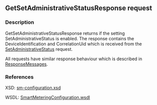 ## GetSetAdministrativeStatusResponse request

### Description
GetSetAdministrativeStatusResponse returns if the setting SetAdministrativeStatus is enabled. The response contains the DeviceIdentification and CorrelationUid which is received from the [SetAdministrativeStatus](SetAdministrativeStatus.md) request.

All requests have similar response behaviour which is described in [ResponseMessages](./ResponseMessages.md).

### References

XSD: [sm-configuration.xsd](https://github.com/OSGP/Shared/blob/development/osgp-ws-smartmetering/src/main/resources/schemas/sm-configuration.xsd)

WSDL: [SmartMeteringConfiguration.wsdl](https://github.com/OSGP/Shared/blob/development/osgp-ws-smartmetering/src/main/resources/SmartMeteringConfiguration.wsdl)
